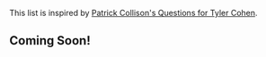 
This list is inspired by [Patrick Collison's Questions for Tyler Cohen](https://patrickcollison.com/questions).

## Coming Soon!
